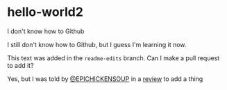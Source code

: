 # hello-world2
I don't know how to Github

I still don't know how to Github, but I guess I'm learning it now.

This text was added in the `readme-edits` branch. Can I make a pull request to add it?

Yes, but I was told by [@EPICHICKENSOUP](https://github.com/epichickensoup/) in a [review](https://github.com/epichickensoup/hello-world2/pull/3#pullrequestreview-602484003) to add a thing

